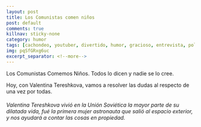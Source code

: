 ```yaml
---
layout: post
title: Los Comunistas comen niños
post: default
comments: true
killnav: sticky-none
category: humor
tags: [cachondeo, youtuber, divertido, humor, gracioso, entrevista, politica]
img: pqSfGRxg6uc
excerpt_separator: <!--more-->
---
```


Los Comunistas Comemos Niños. Todos lo dicen y nadie se lo cree.

Hoy, con Valentina Tereshkova, vamos a resolver las dudas al respecto de una vez por todas.

<!--more-->


###### Valentina Tereshkova vivió en la Unión Soviética la mayor parte de su dilatada vida, fué la primera mujer astronauta que salió al espacio exterior, y nos ayudará a contar las cosas en propiedad. 